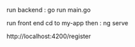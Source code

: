 run backend :
go run main.go


run front end cd to my-app then : 
ng serve 

http://localhost:4200/register
